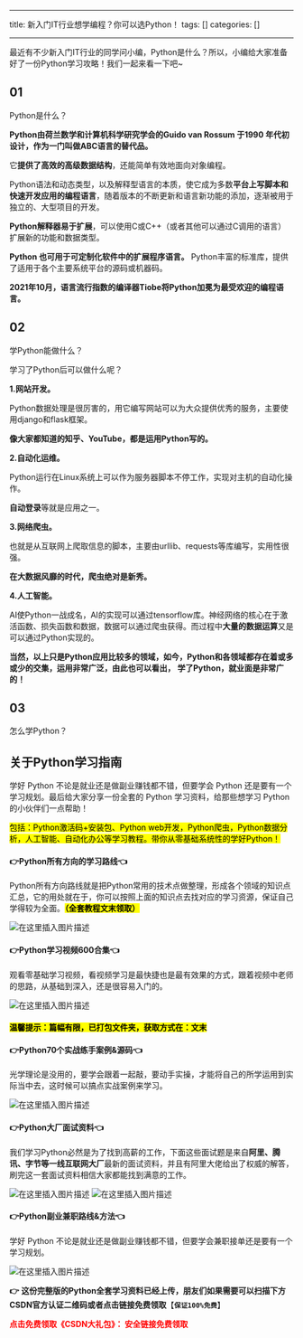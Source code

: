 
--- 
title:  新入门IT行业想学编程？你可以选Python！ 
tags: []
categories: [] 

---
最近有不少新入门IT行业的同学问小编，Python是什么？所以，小编给大家准备好了一份Python学习攻略！我们一起来看一下吧~

## 01

Python是什么？

**Python由荷兰数学和计算机科学研究学会的Guido van Rossum 于1990 年代初设计，作为一门叫做ABC语言的替代品。**

它**提供了高效的高级数据结构**，还能简单有效地面向对象编程。

Python语法和动态类型，以及解释型语言的本质，使它成为多数**平台上写脚本和快速开发应用的编程语言**，随着版本的不断更新和语言新功能的添加，逐渐被用于独立的、大型项目的开发。

**Python解释器易于扩展**，可以使用C或C++（或者其他可以通过C调用的语言）扩展新的功能和数据类型。

**Python 也可用于可定制化软件中的扩展程序语言。** Python丰富的标准库，提供了适用于各个主要系统平台的源码或机器码。

**2021年10月，语言流行指数的编译器Tiobe将Python加冕为最受欢迎的编程语言。**

## 02

学Python能做什么？

学习了Python后可以做什么呢？

**1.网站开发。**

Python数据处理是很厉害的，用它编写网站可以为大众提供优秀的服务，主要使用django和flask框架。

**像大家都知道的<strong><strong>知乎、YouTube**</strong>，都是运用Python写的。</strong>

**2.自动化运维。**

Python运行在Linux系统上可以作为服务器脚本不停工作，实现对主机的自动化操作。

**自动登录**等就是应用之一。

**3.网络爬虫。**

也就是从互联网上爬取信息的脚本，主要由urllib、requests等库编写，实用性很强。

**在大数据风靡的时代，爬虫绝对是新秀。**

**4.人工智能。**

AI使Python一战成名，AI的实现可以通过tensorflow库。神经网络的核心在于激活函数、损失函数和数据，数据可以通过爬虫获得。而过程中**大量的数据运算**又是可以通过Python实现的。

**当然，以上只是Python应用比较多的领域，如今，Python和各领域都存在着或多或少的交集，运用非常广泛，由此也可以看出，** **学了Python，就业面是非常广的！**

## 03

怎么学Python？

## 关于Python学习指南

学好 Python 不论是就业还是做副业赚钱都不错，但要学会 Python 还是要有一个学习规划。最后给大家分享一份全套的 Python 学习资料，给那些想学习 Python 的小伙伴们一点帮助！

<mark>包括：Python激活码+安装包、Python web开发，Python爬虫，Python数据分析，人工智能、自动化办公等学习教程。带你从零基础系统性的学好Python！</mark>

#### 👉Python所有方向的学习路线👈

Python所有方向路线就是把Python常用的技术点做整理，形成各个领域的知识点汇总，它的用处就在于，你可以按照上面的知识点去找对应的学习资源，保证自己学得较为全面。<mark>**（全套教程文末领取）**</mark>

<img src="https://img-blog.csdnimg.cn/3c4ee87941694f3789398db3d52a2637.png#pic_center" alt="在这里插入图片描述">

#### 👉Python学习视频600合集👈

观看零基础学习视频，看视频学习是最快捷也是最有效果的方式，跟着视频中老师的思路，从基础到深入，还是很容易入门的。

<img src="https://img-blog.csdnimg.cn/64c89bf6293d4699bf7ee8f34b9e69fd.png#pic_center" alt="在这里插入图片描述">

#### <mark>温馨提示：篇幅有限，已打包文件夹，获取方式在：文末</mark>

#### 👉Python70个实战练手案例&amp;源码👈

光学理论是没用的，要学会跟着一起敲，要动手实操，才能将自己的所学运用到实际当中去，这时候可以搞点实战案例来学习。

<img src="https://img-blog.csdnimg.cn/2017b67544f94e8898db755e2703224a.png#pic_center" alt="在这里插入图片描述">

#### 👉Python大厂面试资料👈

我们学习Python必然是为了找到高薪的工作，下面这些面试题是来自**阿里、腾讯、字节等一线互联网大厂**最新的面试资料，并且有阿里大佬给出了权威的解答，刷完这一套面试资料相信大家都能找到满意的工作。

<img src="https://img-blog.csdnimg.cn/3055c54d3224495987c589f150324d73.png#pic_center" alt="在这里插入图片描述">

<img src="https://img-blog.csdnimg.cn/b0751719fe914aec8c8d09f62f772e44.png#pic_center" alt="在这里插入图片描述">

#### 👉Python副业兼职路线&amp;方法👈

学好 Python 不论是就业还是做副业赚钱都不错，但要学会兼职接单还是要有一个学习规划。

<img src="https://img-blog.csdnimg.cn/01bcd7cbfd6d43fb85ef410766735154.png#pic_center" alt="在这里插入图片描述">

**👉** **这份完整版的Python全套学习资料已经上传，朋友们如果需要可以扫描下方CSDN官方认证二维码或者点击链接免费领取**【**`保证100%免费`**】

<font color="red">**点击免费领取《CSDN大礼包》： 安全链接免费领取**</font>

